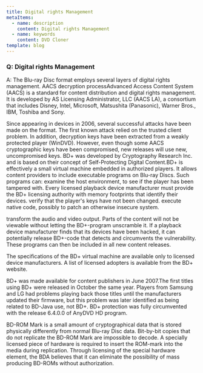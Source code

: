 ```yaml
---
title: Digital rights Management
metaItems:
  - name: description
    content: Digital rights Management
  - name: keywords
    content: DVD Cloner
template: blog     
---
```


### Q: Digital rights Management

A: The Blu-ray Disc format employs several layers of digital rights management. AACS decryption processAdvanced Access Content System (AACS) is a standard for content distribution and digital rights management. It is developed by AS Licensing Administrator, LLC (AACS LA), a consortium that includes Disney, Intel, Microsoft, Matsushita (Panasonic), Warner Bros., IBM, Toshiba and Sony.

Since appearing in devices in 2006, several successful attacks have been made on the format. The first known attack relied on the trusted client problem. In addition, decryption keys have been extracted from a weakly protected player (WinDVD). However, even though some AACS cryptographic keys have been compromised, new releases will use new, uncompromised keys. BD+ was developed by Cryptography Research Inc. and is based on their concept of Self-Protecting Digital Content.BD+ is effectively a small virtual machine embedded in authorized players. It allows content providers to include executable programs on Blu-ray Discs. Such programs can:
examine the host environment, to see if the player has been tampered with. Every licensed playback device manufacturer must provide the BD+ licensing authority with memory footprints that identify their devices.
verify that the player's keys have not been changed.
execute native code, possibly to patch an otherwise insecure system.

transform the audio and video output. Parts of the content will not be viewable without letting the BD+-program unscramble it. If a playback device manufacturer finds that its devices have been hacked, it can potentially release BD+-code that detects and circumvents the vulnerability. These programs can then be included in all new content releases.

The specifications of the BD+ virtual machine are available only to licensed device manufacturers. A list of licensed adopters is available from the BD+ website.

BD+ was made available for content publishers in June 2007.The first titles using BD+ were released in October the same year. Players from Samsung and LG had problems playing back those titles until the manufacturers updated their firmware, but this problem was later identified as being related to BD-Java use, not BD+. BD+ protection was fully circumvented with the release 6.4.0.0 of AnyDVD HD program.

BD-ROM Mark is a small amount of cryptographical data that is stored physically differently from normal Blu-ray Disc data. Bit-by-bit copies that do not replicate the BD-ROM Mark are impossible to decode. A specially licensed piece of hardware is required to insert the ROM-mark into the media during replication. Through licensing of the special hardware element, the BDA believes that it can eliminate the possibility of mass producing BD-ROMs without authorization.
